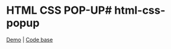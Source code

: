 # HTML CSS POP-UP# html-css-popup

[Demo](https://okylistik.github.io/html-css-popup) | [Code base](https://github.com/Okylistik/html-css-popup)
